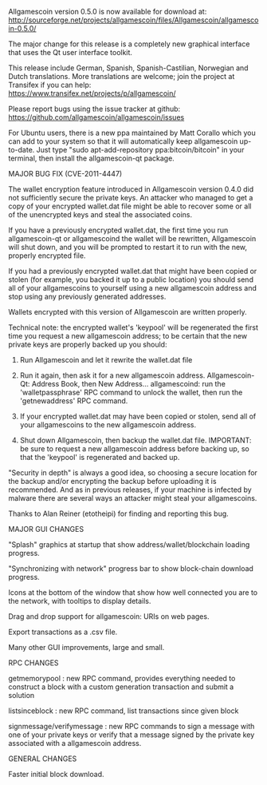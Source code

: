 Allgamescoin version 0.5.0 is now available for download at:
http://sourceforge.net/projects/allgamescoin/files/Allgamescoin/allgamescoin-0.5.0/

The major change for this release is a completely new graphical interface that uses the Qt user interface toolkit.

This release include German, Spanish, Spanish-Castilian, Norwegian and Dutch translations. More translations are welcome; join the project at Transifex if you can help:
https://www.transifex.net/projects/p/allgamescoin/

Please report bugs using the issue tracker at github:
https://github.com/allgamescoin/allgamescoin/issues

For Ubuntu users, there is a new ppa maintained by Matt Corallo which you can add to your system so that it will automatically keep allgamescoin up-to-date.  Just type "sudo apt-add-repository ppa:bitcoin/bitcoin" in your terminal, then install the allgamescoin-qt package.

MAJOR BUG FIX  (CVE-2011-4447)

The wallet encryption feature introduced in Allgamescoin version 0.4.0 did not sufficiently secure the private keys. An attacker who
managed to get a copy of your encrypted wallet.dat file might be able to recover some or all of the unencrypted keys and steal the
associated coins.

If you have a previously encrypted wallet.dat, the first time you run allgamescoin-qt or allgamescoind the wallet will be rewritten, Allgamescoin will
shut down, and you will be prompted to restart it to run with the new, properly encrypted file.

If you had a previously encrypted wallet.dat that might have been copied or stolen (for example, you backed it up to a public
location) you should send all of your allgamescoins to yourself using a new allgamescoin address and stop using any previously generated addresses.

Wallets encrypted with this version of Allgamescoin are written properly.

Technical note: the encrypted wallet's 'keypool' will be regenerated the first time you request a new allgamescoin address; to be certain that the
new private keys are properly backed up you should:

1. Run Allgamescoin and let it rewrite the wallet.dat file

2. Run it again, then ask it for a new allgamescoin address.
Allgamescoin-Qt: Address Book, then New Address...
allgamescoind: run the 'walletpassphrase' RPC command to unlock the wallet,  then run the 'getnewaddress' RPC command.

3. If your encrypted wallet.dat may have been copied or stolen, send  all of your allgamescoins to the new allgamescoin address.

4. Shut down Allgamescoin, then backup the wallet.dat file.
IMPORTANT: be sure to request a new allgamescoin address before backing up, so that the 'keypool' is regenerated and backed up.

"Security in depth" is always a good idea, so choosing a secure location for the backup and/or encrypting the backup before uploading it is recommended. And as in previous releases, if your machine is infected by malware there are several ways an attacker might steal your allgamescoins.

Thanks to Alan Reiner (etotheipi) for finding and reporting this bug.

MAJOR GUI CHANGES

"Splash" graphics at startup that show address/wallet/blockchain loading progress.

"Synchronizing with network" progress bar to show block-chain download progress.

Icons at the bottom of the window that show how well connected you are to the network, with tooltips to display details.

Drag and drop support for allgamescoin: URIs on web pages.

Export transactions as a .csv file.

Many other GUI improvements, large and small.

RPC CHANGES

getmemorypool : new RPC command, provides everything needed to construct a block with a custom generation transaction and submit a solution

listsinceblock : new RPC command, list transactions since given block

signmessage/verifymessage : new RPC commands to sign a message with one of your private keys or verify that a message signed by the private key associated with a allgamescoin address.

GENERAL CHANGES

Faster initial block download.
